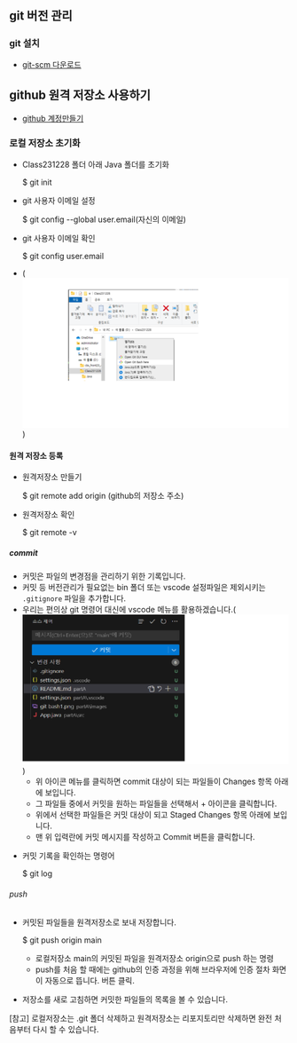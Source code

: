 ## git 버전 관리

### git 설치

- [git-scm 다운로드](https://git-scm.com/)

## github 원격 저장소 사용하기

- [github 계정만들기](https://github.com/)

### 로컬 저장소 초기화

- Class231228 폴더 아래 Java 폴더를 초기화

  $ git init

- git 사용자 이메일 설정

  $ git config --global user.email(자신의 이메일)

- git 사용자 이메일 확인

  $ git config user.email

* (![images](<images/git bash1.png>))

#### 원격 저장소 등록

- 원격저장소 만들기

  $ git remote add origin (github의 저장소 주소)

- 원격저장소 확인

  $ git remote -v

##### commit

- 커밋은 파일의 변경점을 관리하기 위한 기록입니다.
- 커밋 등 버전관리가 필요없는 bin 폴더 또는 vscode 설정파일은 제외시키는 `.gitignore` 파일을 추가합니다.
- 우리는 편의상 git 명령어 대신에 vscode 메뉴를 활용하겠습니다.(![git commit](<images/git commit.png>))
  - 위 아이콘 메뉴를 클릭하면 commit 대상이 되는 파일들이 Changes 항목 아래에 보입니다.
  - 그 파일들 중에서 커밋을 원하는 파일들을 선택해서 + 아이콘을 클릭합니다.
  - 위에서 선택한 파일들은 커밋 대상이 되고 Staged Changes 항목 아래에 보입니다.
  - 맨 위 입력란에 커밋 메시지를 작성하고 Commit 버튼을 클릭합니다.

* 커밋 기록을 확인하는 명령어

  $ git log

###### push

- 커밋된 파일들을 원격저장소로 보내 저장합니다.

  $ git push origin main

  - 로컬저장소 main의 커밋된 파일을 원격저장소 origin으로 push 하는 명령
  - push를 처음 할 때에는 github의 인증 과정을 위해 브라우저에 인증 절차 화면이 자동으로 뜹니다. 버튼 클릭.

- 저장소를 새로 고침하면 커밋한 파일들의 목록을 볼 수 있습니다.

[참고] 로컬저장소는 .git 폴더 삭제하고 원격저장소는 리포지토리만 삭제하면 완전 처음부터 다시 할 수 있습니다.
